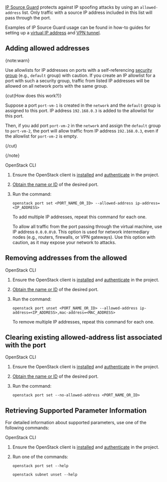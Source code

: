 [IP Source Guard](/en/networks/vnet/concepts/traffic-limiting#source_guard) protects against IP spoofing attacks by using an `allowed-address` list. Only traffic with a source IP address included in this list will pass through the port.

Examples of IP Source Guard usage can be found in how-to guides for setting up a [virtual IP address](/en/networks/vnet/how-to-guides/vip-keepalived) and [VPN tunnel](/en/networks/vnet/how-to-guides/vpn-tunnel).

## Adding allowed addresses

{note:warn}

Use allowlists for IP addresses on ports with a self-referencing [security group](/ru/networks/vnet/concepts/traffic-limiting#secgroups) (e.g., `default` group) with caution. If you create an IP allowlist for a port with such a security group, traffic from listed IP addresses will be allowed on all network ports with the same group.

{cut(How does this work?)}

Suppose a port `port-vm-1` is created in the `network` and the `default` group is assigned to this port. IP address `192.168.0.3` is added to the allowlist for this port.

Then, if you add port `port-vm-2` in the `network` and assign the `default` group to `port-vm-2`, the port will allow traffic from IP address `192.168.0.3`, even if the allowlist for `port-vm-2` is empty.

{/cut}

{/note}

<tabs>
<tablist>
<tab>OpenStack CLI</tab>
</tablist>
<tabpanel>

1. Ensure the OpenStack client is [installed](/en/tools-for-using-services/cli/openstack-cli#1_install_the_openstack_client) and [authenticate](/en/tools-for-using-services/cli/openstack-cli#3_complete_authentication) in the project.

1. [Obtain the name or ID](/en/networks/vnet/instructions/ports#viewing_a_list_of_ports_and_port_information) of the desired port.

1. Run the command:

   ```console
   openstack port set <PORT_NAME_OR_ID> --allowed-address ip-address=<IP_ADDRESS>
   ```

   To add multiple IP addresses, repeat this command for each one.

   To allow all traffic from the port passing through the virtual machine, use IP address `0.0.0.0\0`. This option is used for network intermediary nodes (e.g., routers, firewalls, or VPN gateways). Use this option with caution, as it may expose your network to attacks.

</tabpanel>
</tabs>

## Removing addresses from the allowed

<tabs>
<tablist>
<tab>OpenStack CLI</tab>
</tablist>
<tabpanel>

1. Ensure the OpenStack client is [installed](/en/tools-for-using-services/cli/openstack-cli#1_install_the_openstack_client) and [authenticate](/en/tools-for-using-services/cli/openstack-cli#3_complete_authentication) in the project.

1. [Obtain the name or ID](/en/networks/vnet/instructions/ports#viewing_a_list_of_ports_and_port_information) of the desired port.

1. Run the command:

   ```console
   openstack port unset <PORT_NAME_OR_ID> --allowed-address ip-address=<IP_ADDRESS>,mac-address=<MAC_ADDRESS>
   ```

   To remove multiple IP addresses, repeat this command for each one.

</tabpanel>
</tabs>

## Clearing existing allowed-address list associated with the port

<tabs>
<tablist>
<tab>OpenStack CLI</tab>
</tablist>
<tabpanel>

1. Ensure the OpenStack client is [installed](/en/tools-for-using-services/cli/openstack-cli#1_install_the_openstack_client) and [authenticate](/en/tools-for-using-services/cli/openstack-cli#3_complete_authentication) in the project.

1. [Obtain the name or ID](/en/networks/vnet/instructions/ports#viewing_a_list_of_ports_and_port_information) of the desired port.

1. Run the command:

   ```console
   openstack port set --no-allowed-address <PORT_NAME_OR_ID>
   ```

</tabpanel>
</tabs>

## Retrieving Supported Parameter Information

For detailed information about supported parameters, use one of the following commands:

<tabs>
<tablist>
<tab>OpenStack CLI</tab>
</tablist>
<tabpanel>

1. Ensure the OpenStack client is [installed](/ru/tools-for-using-services/cli/openstack-cli#1_ustanovite_klient_openstack) and [authenticate](/ru/tools-for-using-services/cli/openstack-cli#3_proydite_autentifikaciyu) in the project.

2. Run one of the commands:

   ```console
   openstack port set --help
   ```

   ```console
   openstack subnet unset --help
   ```

</tabpanel>
</tabs>
